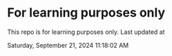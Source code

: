 # For learning purposes only
This repo is for learning purposes only.
Last updated at

Saturday, September 21, 2024 11:18:02 AM

